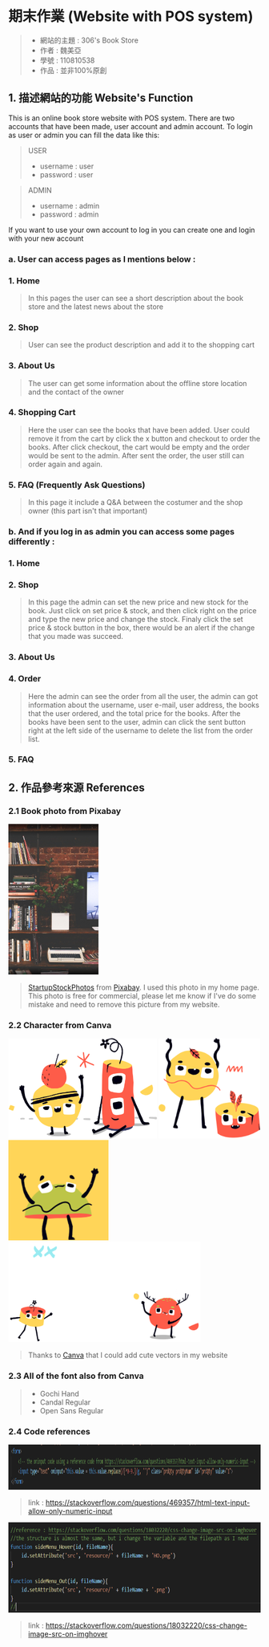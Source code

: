 期末作業 (Website with POS system)
=======
> * 網站的主題 : 306's Book Store
> * 作者 : 魏美亞
> * 學號 : 110810538
> * 作品 : 並非100%原創
## 1. 描述網站的功能 Website's Function
This is an online book store website with POS system. There are two accounts that have been made, user account and admin account. To login as user or admin you can fill the data like this:
> USER
> * username : user
> * password : user

> ADMIN
> * username : admin
> * password : admin

If you want to use your own account to log in you can create one and login with your new account

### a. User can access pages as I mentions below :
### 1. Home
> In this pages the user can see a short description about the book store and the latest news about the store
### 2. Shop
> User can see the product description and add it to the shopping cart
### 3. About Us
> The user can get some information about the offline store location and the contact of the owner
### 4. Shopping Cart
> Here the user can see the books that have been added. User could remove it from the cart by click the x button and checkout to order the books. After click checkout, the cart would be empty and the order would be sent to the admin. After sent the order, the user still can order again and again.
### 5. FAQ (Frequently Ask Questions)
> In this page it include a Q&A between the costumer and the shop owner (this part isn't that important)
### b. And if you log in as admin you can access some pages differently :
### 1. Home
### 2. Shop
> In this page the admin can set the new price and new stock for the book. Just click on set price & stock, and then click right on the price and type the new price and change the stock. Finaly click the set price & stock button in the box, there would be an alert if the change that you made was succeed.
### 3. About Us
### 4. Order
> Here the admin can see the order from all the user, the admin can got information about the username, user e-mail, user address, the books that the user ordered, and the total price for the books. After the books have been sent to the user, admin can click the sent button right at the left side of the username to delete the list from the order list.
### 5. FAQ

## 2. 作品參考來源 References

### 2.1 Book photo from Pixabay
<img src="https://github.com/NubletZ/wp108b/blob/master/homework/BookStore%20(Final)/resource/homePart2.png" alt="book shelf"
	title="Book Shelf" height="300" />
> <a href="https://pixabay.com/users/StartupStockPhotos-690514/?utm_source=link-attribution&amp;utm_medium=referral&amp;utm_campaign=image&amp;utm_content=849797">StartupStockPhotos</a> from <a href="https://pixabay.com/?utm_source=link-attribution&amp;utm_medium=referral&amp;utm_campaign=image&amp;utm_content=849797">Pixabay</a>. I used this photo in my home page. This photo is free for commercial, please let me know if I've do some mistake and need to remove this picture from my website.

### 2.2 Character from Canva
<img src="https://github.com/NubletZ/wp108b/blob/master/homework/BookStore%20(Final)/resource/monForHome.png" alt="vector monster" title="Vector Monster" height="200" />
<img src="https://github.com/NubletZ/wp108b/blob/master/homework/BookStore%20(Final)/resource/forLogSign.png" alt="vector monster" title="Vector Monster" height="200" />
<img src="https://github.com/NubletZ/wp108b/blob/master/homework/BookStore%20(Final)/resource/profilePhoto.png" alt="vector monster" title="Vector Monster" height="200" />
<img src="https://github.com/NubletZ/wp108b/blob/master/homework/BookStore%20(Final)/resource/homePart3.png" alt="vector monster" title="Vector Monster" height="200" />

> Thanks to <a href="https://www.canva.com/zh_tw/">Canva</a> that I could add cute vectors in my website

### 2.3 All of the font also from Canva
> * Gochi Hand
> * Candal Regular
> * Open Sans Regular

### 2.4 Code references
<img src="https://github.com/NubletZ/wp108b/blob/master/homework/BookStore%20(Final)/resource/code1.PNG" alt="code from StackOverflow" title="code from StackOverflow" height="90" />

> link : https://stackoverflow.com/questions/469357/html-text-input-allow-only-numeric-input

<img src="https://github.com/NubletZ/wp108b/blob/master/homework/BookStore%20(Final)/resource/code2.PNG" alt="code from StackOverflow" title="code from StackOverflow" height="180" />

> link : https://stackoverflow.com/questions/18032220/css-change-image-src-on-imghover
